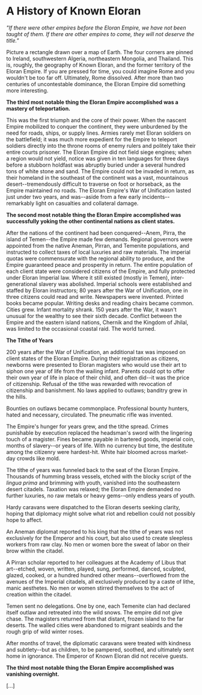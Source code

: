 # A History of Known Eloran

*"If there were other empires before the Eloran Empire, we have not been taught of them. If there are other empires to come, they will not deserve the title."*

Picture a rectangle drawn over a map of Earth. The four corners are pinned to Ireland, southwestern Algeria, northeastern Mongolia, and Thailand. This is, roughly, the geography of Known Eloran, and the former territory of the Eloran Empire. If you are pressed for time, you could imagine Rome and you wouldn't be too far off. Ultimately, Rome dissolved. After more than two centuries of uncontestable dominance, the Eloran Empire did something more interesting.

**The third most notable thing the Eloran Empire accomplished was a mastery of teleportation.** 

This was the first triumph and the core of their power. When the nascent Empire mobilized to conquer the continent, they were unburdened by the need for roads, ships, or supply lines. Armies rarely met Eloran soldiers on the battlefield; it was much more expedient for the Empire to teleport soldiers directly into the throne rooms of enemy rulers and politely take their entire courts prisoner. The Eloran Empire did not field siege engines; when a region would not yield, notice was given in ten languages for three days before a stubborn holdfast was abruptly buried under a several hundred tons of white stone and sand. The Empire could not be invaded in return, as their homeland in the southeast of the continent was a vast, mountainous desert--tremendously difficult to traverse on foot or horseback, as the Empire maintained no roads. The Eloran Empire's War of Unification lasted just under two years, and was--aside from a few early incidents--remarkably light on casualties and collateral damage. 

**The second most notable thing the Eloran Empire accomplished was successfully yoking the other continental nations as client states.**

After the nations of the continent had been conquered--Anem, Pirra, the island of Temen--the Empire made few demands. Regional governors were appointed from the native Aneman, Pirran, and Temenite populations, and instructed to collect taxes of local luxuries and raw materials. The imperial quotas were commensurate with the regional ability to produce, and the Empire guaranteed peace and prosperity in return. The entire population of each client state were considered citizens of the Empire, and fully protected under Eloran Imperial law. Where it still existed (mostly in Temen), inter-generational slavery was abolished. Imperial schools were established and staffed by Eloran instructors; 80 years after the War of Unification, one in three citizens could read and write. Newspapers were invented. Printed books became popular. Writing desks and reading chairs became common. Cities grew. Infant mortality shrank. 150 years after the War, it wasn't unusual for the wealthy to see their sixth decade. Conflict between the Empire and the eastern island nations, Chernik and the Kingdom of Jhilal, was limited to the occasional coastal raid. The world turned.

**The Tithe of Years**

200 years after the War of Unification, an additional tax was imposed on client states of the Eloran Empire. During their registration as citizens, newborns were presented to Eloran magisters who would use their art to siphon one year of life from the wailing infant. Parents could opt to offer their own year of life in place of their child, and often did--it was the price of citizenship. Refusal of the tithe was rewarded with revocation of citizenship and banishment. No laws applied to outlaws; banditry grew in the hills.

Bounties on outlaws became commonplace. Professional bounty hunters, hated and necessary, circulated. The pneumatic rifle was invented.

The Empire's hunger for years grew, and the tithe spread. Crimes punishable by execution replaced the headsman's sword with the lingering touch of a magister. Fines became payable in bartered goods, imperial coin, months of slavery--or years of life. With no currency but time, the destitute among the citizenry were hardest-hit. White hair bloomed across market-day crowds like mold.

The tithe of years was funneled back to the seat of the Eloran Empire. Thousands of humming brass vessels, etched with the blocky script of the _lingua prima_ and brimming with youth, vanished into the southeastern desert citadels. Taxation was relaxed; the Eloran Empire demanded no further luxuries, no raw metals or heavy gems--only endless years of youth.

Hardy caravans were dispatched to the Eloran deserts seeking clarity, hoping that diplomacy might solve what riot and rebellion could not possibly hope to affect. 

An Aneman diplomat reported to his king that the tithe of years was not exclusively for the Emperor and his court, but also used to create sleepless workers from raw clay. No men or women bore the sweat of labor on their brow within the citadel. 

A Pirran scholar reported to her colleagues at the Academy of Libus that art--etched, woven, written, played, sung, performed, danced, sculpted, glazed, cooked, or a hundred hundred other means--overflowed from the avenues of the Imperial citadels, all exclusively produced by a caste of lithe, manic aesthetes. No men or women stirred themselves to the act of creation within the citadel.

Temen sent no delegations. One by one, each Temenite clan had declared itself outlaw and retreated into the wild snows. The empire did not give chase. The magisters returned from that distant, frozen island to the far deserts. The walled cities were abandoned to migrant seabirds and the rough grip of wild winter roses. 

After months of travel, the diplomatic caravans were treated with kindness and subtlety--but as children, to be pampered, soothed, and ultimately sent home in ignorance. The Emperor of Known Eloran did not receive guests.

**The third most notable thing the Eloran Empire accomplished was vanishing overnight.**

[...]